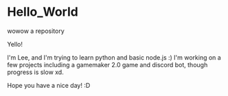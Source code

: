 # Hello_World
wowow a repository

Yello! 

I'm Lee, and I'm trying to learn python and basic node.js :) 
I'm working on a few projects including a gamemaker 2.0 game and discord bot,
though progress is slow xd.

Hope you have a nice day! :D
